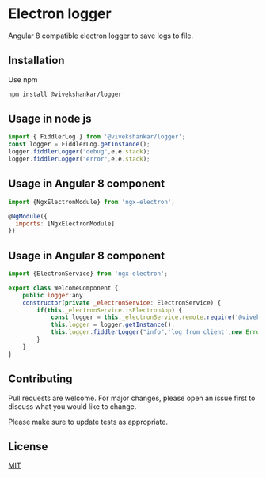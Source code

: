 # Electron logger

Angular 8 compatible electron logger to save logs to file.

## Installation

Use npm

```bash
npm install @vivekshankar/logger
```

## Usage in node js

```javascript
import { FiddlerLog } from '@vivekshankar/logger';
const logger = FiddlerLog.getInstance();
logger.fiddlerLogger("debug",e,e.stack);
logger.fiddlerLogger("error",e,e.stack);
```

## Usage in Angular 8 component

```javascript
import {NgxElectronModule} from 'ngx-electron';

@NgModule({
  imports: [NgxElectronModule]
})
```

## Usage in Angular 8 component

```javascript
import {ElectronService} from 'ngx-electron';

export class WelcomeComponent {
    public logger:any
    constructor(private _electronService: ElectronService) { 
        if(this._electronService.isElectronApp) {
            const logger = this._electronService.remote.require('@vivekshankar/logger').FiddlerLog
            this.logger = logger.getInstance();
            this.logger.fiddlerLogger("info",'log from client',new Error('re').stack);
        }
    }
}
```

## Contributing
Pull requests are welcome. For major changes, please open an issue first to discuss what you would like to change.

Please make sure to update tests as appropriate.

## License
[MIT](https://github.com/codemachin/logger/blob/master/LICENSE)